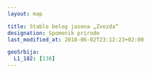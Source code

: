 ```yaml
---
layout: map

title: Stablo belog jasena „Zvezda“
designation: Spomenik prirode
last_modified_at: 2018-06-02T23:12:23+02:00

geoSrbija:
  L1_182: [138]
---
```

